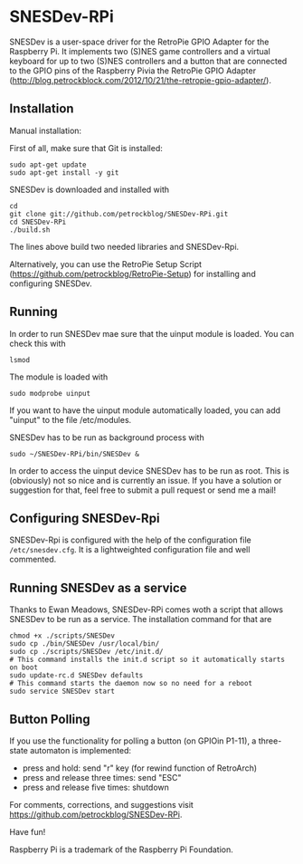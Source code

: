SNESDev-RPi
===========

SNESDev is a user-space driver for the RetroPie GPIO Adapter for the Raspberry Pi. It implements two (S)NES game controllers and a virtual keyboard for up to two (S)NES controllers and a button that are connected to the GPIO pins of the Raspberry Pivia the RetroPie GPIO Adapter (http://blog.petrockblock.com/2012/10/21/the-retropie-gpio-adapter/). 

Installation
------------

Manual installation:

First of all, make sure that Git is installed:

```shell
sudo apt-get update
sudo apt-get install -y git
```


SNESDev is downloaded and installed with

```shell
cd
git clone git://github.com/petrockblog/SNESDev-RPi.git
cd SNESDev-RPi
./build.sh
```

The lines above build two needed libraries and SNESDev-Rpi.

Alternatively, you can use the RetroPie Setup Script (https://github.com/petrockblog/RetroPie-Setup) for installing and configuring SNESDev.

Running
-------

In order to run SNESDev mae sure that the uinput module is loaded. You can check this with

```shell
lsmod
```

The module is loaded with

```shell
sudo modprobe uinput
```

If you want to have the uinput module automatically loaded, you can add "uinput" to the file 
/etc/modules.

SNESDev has to be run as background process with

```shell
sudo ~/SNESDev-RPi/bin/SNESDev &
```

In order to access the uinput device SNESDev has to be run as root. This is (obviously) not so nice and is currently an issue. If you have a solution or suggestion for that, feel free to submit a pull request or send me a mail!

Configuring SNESDev-Rpi
-----------------------

SNESDev-Rpi is configured with the help of the configuration file ```/etc/snesdev.cfg```. It is a lightweighted configuration file and well commented.


Running SNESDev as a service
----------------------------

Thanks to Ewan Meadows, SNESDev-RPi comes woth a script that allows SNESDev to be run as a service. The installation command for that are

```shell
chmod +x ./scripts/SNESDev
sudo cp ./bin/SNESDev /usr/local/bin/
sudo cp ./scripts/SNESDev /etc/init.d/
# This command installs the init.d script so it automatically starts on boot
sudo update-rc.d SNESDev defaults
# This command starts the daemon now so no need for a reboot
sudo service SNESDev start
```

Button Polling
--------------

If you use the functionality for polling a button (on GPIOin P1-11), a three-state automaton is implemented:
 
- press and hold: send "r" key (for rewind function of RetroArch)
- press and release three times: send "ESC"
- press and release five times: shutdown

For comments, corrections, and suggestions visit https://github.com/petrockblog/SNESDev-RPi.

Have fun!


Raspberry Pi is a trademark of the Raspberry Pi Foundation.
